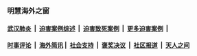 
### 明慧海外之窗

####  [武汉肺炎](indexes/365.md?t=07092000) &nbsp;|&nbsp;  [迫害案例综述](indexes/328.md?t=07092000) &nbsp;|&nbsp; [迫害致死案例](indexes/277.md?t=07092000)  &nbsp;|&nbsp; [更多迫害案例](indexes/81.md?t=07092000)  &nbsp;|&nbsp; 
####  [时事评论](indexes/19.md?t=07092000) &nbsp;|&nbsp; [海外简讯](indexes/245.md?t=07092000)&nbsp;|&nbsp;  [社会支持](indexes/140.md?t=07092000) &nbsp;|&nbsp; [褒奖决议](indexes/282.md?t=07092000) &nbsp;|&nbsp; [社区报道](indexes/91.md?t=07092000)  &nbsp;|&nbsp; [天人之间](indexes/78.md?t=07092000) 


